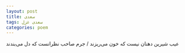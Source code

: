 ```yaml
---
layout: post
title: سعدی
tags: سعدی غزل
categories: poem
---
```


عیب شیرین دهنان نیست که خون می‌ریزند / جرم صاحب نظرانست که دل می‌بندند
